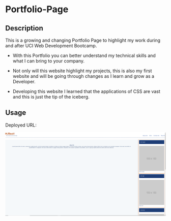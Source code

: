 # Portfolio-Page

## Description

This is a growing and changing Portfolio Page to highlight my work during and after UCI Web Development Bootcamp.

- With this Portfolio you can better understand my technical skills and what I can bring to your company.
  
- Not only will this website highlight my projects, this is also my first website and will be going through changes as I learn and grow as a Developer.
  
- Developing this website I learned that the applications of CSS are vast and this is just the tip of the iceberg.

## Usage

Deployed URL: 

![MJBauti Portfolio](assets/images/screenshot.png)

